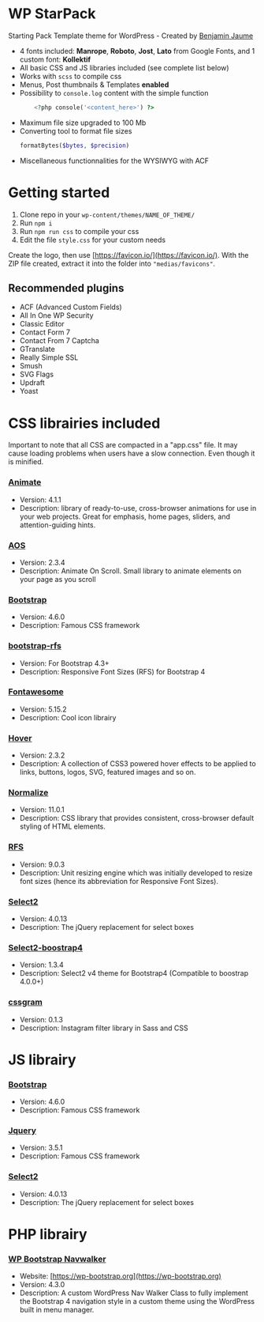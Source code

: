 # **WP StarPack**

Starting Pack Template theme for WordPress - Created by [Benjamin Jaume](http://www.benjaminjau.me)

- 4 fonts included: **Manrope**, **Roboto**, **Jost**, **Lato** from Google Fonts, and 1 custom font: **Kollektif**
- All basic CSS and JS libraries included (see complete list below)
- Works with `scss` to compile css
- Menus, Post thumbnails & Templates **enabled**
- Possibility to `console.log` content with the simple function
  ```php
      <?php console('<content_here>') ?>
  ```
- Maximum file size upgraded to 100 Mb
- Converting tool to format file sizes
  ```php
  formatBytes($bytes, $precision)
  ```
- Miscellaneous functionnalities for the WYSIWYG with ACF

# Getting started

1. Clone repo in your `wp-content/themes/NAME_OF_THEME/`
2. Run `npm i`
3. Run `npm run css` to compile your css
4. Edit the file `style.css` for your custom needs

Create the logo, then use [https://favicon.io/](https://favicon.io/). With the ZIP file created, extract it into the folder into `"medias/favicons"`.

## Recommended plugins

- ACF (Advanced Custom Fields)
- All In One WP Security
- Classic Editor
- Contact Form 7
- Contact From 7 Captcha
- GTranslate
- Really Simple SSL
- Smush
- SVG Flags
- Updraft
- Yoast

# CSS librairies included

Important to note that all CSS are compacted in a "app.css" file. It may cause loading problems when users have a slow connection. Even though it is minified.

### [Animate](https://www.npmjs.com/package/animate.css)

- Version: 4.1.1
- Description: library of ready-to-use, cross-browser animations for use in your web projects. Great for emphasis, home pages, sliders, and attention-guiding hints.

### [AOS](https://www.npmjs.com/package/aos)

- Version: 2.3.4
- Description: Animate On Scroll. Small library to animate elements on your page as you scroll

### [Bootstrap](https://www.npmjs.com/package/bootstrap)

- Version: 4.6.0
- Description: Famous CSS framework

### [bootstrap-rfs](https://github.com/coliff/bootstrap-rfs)

- Version: For Bootstrap 4.3+
- Description: Responsive Font Sizes (RFS) for Bootstrap 4

### [Fontawesome](https://www.npmjs.com/package/@fortawesome/fontawesome-free)

- Version: 5.15.2
- Description: Cool icon librairy

### [Hover](https://www.npmjs.com/package/hover.css)

- Version: 2.3.2
- Description: A collection of CSS3 powered hover effects to be applied to links, buttons, logos, SVG, featured images and so on.

### [Normalize](https://www.npmjs.com/package/@csstools/normalize.css)

- Version: 11.0.1
- Description: CSS library that provides consistent, cross-browser default styling of HTML elements.

### [RFS](https://www.npmjs.com/package/rfs)

- Version: 9.0.3
- Description: Unit resizing engine which was initially developed to resize font sizes (hence its abbreviation for Responsive Font Sizes).

### [Select2](https://www.npmjs.com/package/select2)

- Version: 4.0.13
- Description: The jQuery replacement for select boxes

### [Select2-boostrap4](https://www.npmjs.com/package/@ttskch/select2-bootstrap4-theme)

- Version: 1.3.4
- Description: Select2 v4 theme for Bootstrap4 (Compatible to boostrap 4.0.0+)

### [cssgram](https://www.npmjs.com/package/cssgram)
- Version: 0.1.3
- Description: Instagram filter library in Sass and CSS

# JS librairy

### [Bootstrap](https://www.npmjs.com/package/bootstrap)

- Version: 4.6.0
- Description: Famous CSS framework

### [Jquery](https://jquery.com)

- Version: 3.5.1
- Description: Famous CSS framework

### [Select2](https://www.npmjs.com/package/select2)

- Version: 4.0.13
- Description: The jQuery replacement for select boxes

# PHP librairy

### [WP Bootstrap Navwalker](https://github.com/wp-bootstrap/wp-bootstrap-navwalker)

- Website: [https://wp-bootstrap.org](https://wp-bootstrap.org)
- Version: 4.3.0
- Description: A custom WordPress Nav Walker Class to fully implement the Bootstrap 4 navigation style in a custom theme using the WordPress built in menu manager.
